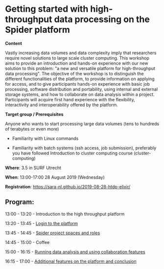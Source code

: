 # Getting started with high-throughput data processing on the Spider platform

**Content**

Vastly increasing data volumes and data complexity imply that researchers require novel solutions to large scale cluster
computing. This workshop aims to provide an introduction and hands-on experience with our new solution to this problem: 
"a new and versatile platform for high-throughput data processing". The objective of the workshop is to distinguish the 
different functionalities of the platform, to provide information on applying for access, and to give participants 
hands-on experience with basic job processing, software distribution and portability, using internal and external 
storage systems, and how to collaborate on data analysis within a project. Participants will acquire first hand experience
with the flexibility, interactivity and interoperability offered by the  platform.

**Target group / Prerequisites**

Anyone who wants to start processing large data volumes (tens to hundreds of terabytes or even more)

  - Familiarity with Linux commands
  
  - Familiarity with batch systems (ssh access, job submission), preferably you have followed Introduction to cluster computing course (cluster-computing)

**Where**: 3.5 in SURF Utrecht

**When**: 13:00-17:00 28 August 2019 (Wednesday)

**Registration**: https://sara-nl.github.io/2019-08-28-htdp-elixir/

**Program**:
--------
13:00 - 13:20 - Introduction to the high throughput platform

13:20 - 13:45 - [Login to the platform](https://github.com/sara-nl/spidercourse/blob/master/login-to-spider.md)

13:45 - 14:45 - [Spider project spaces and roles](https://github.com/sara-nl/spidercourse/blob/master/demo-spider-roles.md)

14:45 - 15:00 - Coffee

15:00 - 16:15 - [Running data analysis and using collaboration features](https://github.com/sara-nl/spidercourse/blob/master/run-spider-jobs.md)

16:15 - 17:00 - [Additional features on the platform and conclusion](https://github.com/sara-nl/spidercourse/blob/master/extras/README.md)

